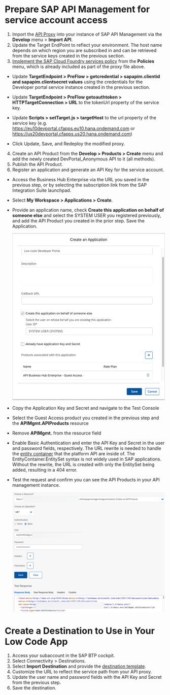 # Prepare SAP API Management for service account access
1. Import the [API Proxy](https://github.com/SAP-samples/btp-create-api-integrations/raw/low-code-dev-portal/DevPortal_Anonymous.zip) into your instance of SAP API Management via the **Develop** menu > **Import API**.
2. Update the Target EndPoint to reflect your environment. The host name depends on which region you are subscribed in and can be retrieved from the service keys created in the previous section.
3. [Implement the SAP Cloud Foundry services policy](https://api.sap.com/policytemplate/SAPCloudFoundryXSUAAJWTToken) from the **Policies** menu, which is already included as part of the proxy file above.
  * Update **TargetEndpoint > PreFlow > getcredential > sapapim.clientid and sapapim.clientsecret values** using the credentials for the Developer portal service instance created in the previous section.

  * Update **TargetEndpoint > PreFlow getoauthtoken > HTTPTargetConnection > URL** to the tokenUrl property of the service key.
  * Update **Scripts > setTarget.js > targetHost** to the url property of the service key (e.g. https://eu10devportal.cfapps.eu10.hana.ondemand.com or https://us20devportal.cfapps.us20.hana.ondemand.com)
  * Click Update, Save, and Redeploy the modified proxy.
4. Create an API Product from the **Develop > Products > Create** menu and add the newly created DevPortal_Anonymous API to it (all methods).
5. Publish the API Product.
6. Register an application and generate an API Key for the service account.
  * Access the Business Hub Enterprise via the URL you saved in the previous step, or by selecting the subscription link from the SAP Integration Suite launchpad.
  * Select **My Workspace > Applications > Create**.
  * Provide an application name, check **Create this application on behalf of someone else** and select the SYSTEM USER you registered previously, and add the API Product you created in the prior step. Save the Application.

    ![Create application details](./img/CreateApplication.png)

  * Copy the Application Key and Secret and navigate to the Test Console
  * Select the Guest Access product you created in the previous step and the **APIMgmt.APIProducts** resource
  * Remove **APIMgmt.** from the resource field
  * Enable Basic Authentication and enter the API Key and Secret in the user and password fields, respectively. The URL rewrite is needed to handle the [entity container](https://docs.microsoft.com/en-us/dotnet/framework/data/adonet/entity-container) that the platform API are inside of. The EntityContainer.EntitySet syntax is not widely used in SAP applications. Without the rewrite, the URL is created with only the EntitySet being added, resulting in a 404 error.
  * Test the request and confirm you can see the API Products in your API management instance.

    ![Test API](./img/TestConsole.png)

# Create a Destination to Use in Your Low Code App
1. Access your subaccount in the SAP BTP cockpit. 
2. Select Connectivity > Destinations.
3. Select **Import Destination** and provide the [destination template](https://github.com/SAP-samples/btp-create-api-integrations/blob/low-code-dev-portal/LCDevPortal.destination.txt).
4. Customize the URL to reflect the service path from your API proxy.
5. Update the user name and password fields with the API Key and Secret from the previous step.
6. Save the destination.
